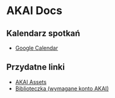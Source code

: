 # AKAI Docs

## Kalendarz spotkań
- [Google Calendar](https://calendar.google.com/calendar/embed?src=akai.org.pl_sam36ta731p2vu0prr337nc8l4%40group.calendar.google.com&ctz=Europe%2FWarsaw)

## Przydatne linki
- [AKAI Assets](https://github.com/akai-org/akai-assets)
- [Biblioteczka (wymagane konto AKAI)](https://drive.google.com/drive/folders/1DPp-EaQhSr3fOLhG62NlkQysqRMaJ0-g?usp=sharing)
